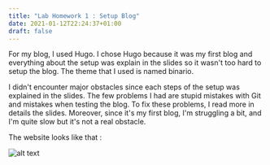 ```yaml
---
title: "Lab Homework 1 : Setup Blog"
date: 2021-01-12T22:24:37+01:00
draft: false
---
```

For my blog, I used Hugo. I chose Hugo because it was my first blog and everything about the setup was explain in the slides so it wasn't too hard to setup the blog.
The theme that I used is named binario.

I didn't encounter major obstacles since each steps of the setup was explained in the slides. The few problems I had are stupid mistakes with Git and mistakes 
when testing the blog. To fix these problems, I read more in details the slides. Moreover, since it's my first blog, I'm struggling a bit, 
and I'm quite slow but it's not a real obstacle.

The website looks like that :

![alt text](https://wamzaa.github.io/HCIwebsite/static/img/website.png "Website")